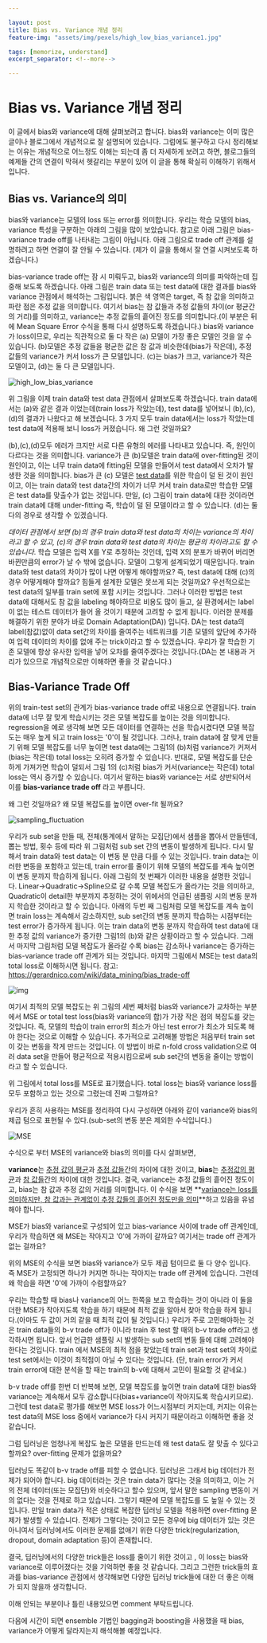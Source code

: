 ```yaml
---

layout: post
title: Bias vs. Variance 개념 정리
feature-img: "assets/img/pexels/high_low_bias_variance1.jpg"

tags: [memorize, understand]
excerpt_separator: <!--more-->

---
```


# Bias vs. Variance 개념 정리

이 글에서 bias와 variance에 대해 살펴보려고 합니다. bias와 variance는 이미 많은 글이나 블로그에서 개념적으로 잘 설명되어 있습니다. 그럼에도 불구하고 다시 정리해보는 이유는 개념적으로 어느정도 이해는 되는데 좀 더 자세하게 보려고 하면, 블로그들의 예제들 간의 연결이 막혀서 헷갈리는 부분이 있어 이 글을 통해 확실히 이해하기 위해서 입니다.<!--more-->

## Bias vs. Variance의 의미

bias와 variance는 모델의 loss 또는 error를 의미합니다. 우리는 학습 모델의 bias, variance 특성을 구분하는 아래의 그림을 많이 보았습니다. 참고로 아래 그림은 bias-variance trade off를 나타내는 그림이 아닙니다. 아래 그림으로 trade off 관계를 설명하려고 하면 연결이 잘 안될 수 있습니다. (제가 이 글을 통해서 잘 연결 시켜보도록 하겠습니다.)

bias-variance trade off는 잠 시 미뤄두고, bias와 variance의 의미를 파악하는데 집중해 보도록 하겠습니다. 아래 그림은 train data 또는 test data에 대한 결과를 bias와 variance 관점에서 해석하는 그림입니다. 붉은 색 영역은 target, 즉 참 값을 의미하고 파란 점은 추정 값을 의미합니다. 여기서 bias는 참 값들과 추정 값들의 차이(or 평균간의 거리)를 의미하고, variance는 추정 값들의 흩어진 정도를 의미합니다.(이 부분은 뒤에 Mean Square Error 수식을 통해 다시 설명하도록 하겠습니다.) bias와 variance가 loss이므로, 우리는 직관적으로  둘 다 작은 (a) 모델이 가장 좋은 모델인 것을 알 수 있습니다. (b)모델은 추정 값들을 평균한 값은 참 값과 비슷한데(bias가 작은데), 추정 값들의 variance가 커서 loss가 큰 모델입니다.  (c)는 bias가 크고, variance가 작은 모델이고, (d)는 둘 다 큰 모델입니다. 

![high_low_bias_variance](assets/img/pexels/high_low_bias_variance1.jpg)

위 그림을 이제 train data와 test data 관점에서 살펴보도록 하겠습니다. train data에서는 (a)와 같은 결과 이었는데(train loss가 작았는데), test data를 넣어보니 (b),(c),(d)의 결과가 나왔다고 해 보겠습니다. 3 가지 모두 train data에서는 loss가 작았는데 test data에 적용해 보니 loss가 커졌습니다. 왜 그런 것일까요?

(b),(c),(d)모두 에러가 크지만 서로 다른 유형의 에러를 나타내고 있습니다. 즉, 원인이 다르다는 것을 의미합니다. variance가 큰 (b)모델은 train data에 over-fitting된 것이 원인이고, 이는 너무 train data에 fitting된 모델을 만들어서 test data에서 오차가 발생한 것을 의미합니다. bias가 큰 (c) 모델은 <u>test data</u>를 위한 학습이 덜 된 것이 원인이고, 이는 train data와 test data간의 차이가 너무 커서 train data로만 학습한 모델은 test data를 맞출수가 없는 것입니다. 만일, (c) 그림이 train data에 대한 것이라면 train data에 대해 under-fitting 즉, 학습이 덜 된 모델이라고 할 수 있습니다. (d)는 둘 다의 경우로 생각할 수 있겠습니다.

*데이터 관점에서 보면 (b)의 경우 train data와 test data의 차이는 variance의 차이라고 할 수 있고,  (c)의 경우 train data와 test data의 차이는 평균의 차이라고도 할 수 있습니다*. 학습 모델은 입력 X를 Y로 추정하는 것인데, 입력 X의 분포가 바뀌어 버리면 바뀐만큼의 error가 날 수 밖에 없습니다. 모델이 그렇게 설계되었기 때문입니다. train data와 test data의 차이가 많이 나면 어떻게 해야할까요? 즉, test data에 대해 (c)의 경우 어떻게해야 할까요? 힘들게 설계한 모델은 못쓰게 되는 것일까요? 우선적으로는 test data의 일부를 train set에 포함 시키는 것입니다. 그러나 이러한 방법은 test data에 대해서도 참 값을 labeling 해야하므로 비용도 많이 들고, 실 환경에서는 label이 없는 테스트 데이터가 들어 올 것이기 때문에 고려할 수 없게 됩니다. 이러한 문제를 해결하기 위한 분야가 바로 Domain Adaptation(DA)) 입니다. DA는 test data의 label(참값)없이 data set간의 차이를 줄여주는 네트워크를 기존 모델의 앞단에 추가하여 입력 데이터의 차이를 없애 주는 trick이라고 할 수 있겠습니다. 우리가 잘 학습한 기존 모델에 항상 유사한 입력을 넣어 오차를 줄여주겠다는 것입니다.(DA는 본 내용과 거리가 있으므로 개념적으로만 이해하면 좋을 것 같습니다.)

## Bias-Variance Trade Off

위의 train-test set의 관계가 bias-variance trade off로 내용으로 연결됩니다. train data에 너무 잘 맞게 학습시키는 것은 모델 복잡도를 높이는 것을 의미합니다. regression을 예로 생각해 보면 모든 데이터를 연결하는 선을 학습시켰다면 모델 복잡도는 매우 높게 되고 train loss는 '0'이 될 것입니다. 그러나, train data에 잘 맞게 만들기 위해 모델 복잡도를 너무 높이면 test data에는 그림1의 (b)처럼 variance가 커져서(bias는 작은데) total loss는 오히려 증가할 수 있습니다. 반대로, 모델 복잡도를 단순하게 가져가면 학습이 덜되서 그림 1의 (c)처럼 bias가 커서(variance는 작은데) total loss는 역시 증가할 수 있습니다. 여기서 말하는 bias와 variance는 서로 상반되어서 이를 **bias-variance trade off** 라고 부릅니다.

왜 그런 것일까요? 왜 모델 복잡도를 높이면 over-fit 될까요?

![sampling_fluctuation](assets/img/pexels/sampling_fluctuation1.jpg)



우리가 sub set을 만들 때, 전체(통계에서 말하는 모집단)에서 샘플을 뽑아서 만들텐데, 뽑는 방법, 횟수 등에 따라 위 그림처럼 sub set 간의 변동이 발생하게 됩니다. 다시 말해서 train data와 test data는 이 변동 분 만큼 다를 수 있는 것입니다. train data는 이러한 변동을 포함하고 있는데, train error를 줄이기 위해 모델의 복잡도를 계속 높이면 이 변동 분까지 학습하게 됩니다. 아래 그림의 첫 번째가 이러한 내용을 설명한 것입니다. Linear->Quadratic->Spline으로 갈 수록 모델 복잡도가 올라가는 것을 의미하고, Quadratic이 detail한 부분까지 추정하는 것이 위에서의 언급된 샘플링 시의 변동 분까지 학습한 것이라고 할 수 있습니다. 아래의 두번 째 그림처럼 모델 복잡도를 계속 높이면 train loss는 계속해서 감소하지만, sub set간의 변동 분까지 학습하는 시점부터는 test error가 증가하게 됩니다. 이는 train data의 변동 분까지 학습하여 test data에 대한 추정 값의 variance가 증가한 그림1의 (b)와 같은 상황이라고 할 수 있습니다. 그래서 마지막 그림처럼 모델 복잡도가 올라갈 수록 bias는 감소하나 variance는 증가하는 bias-variance trade off 관계가 되는 것입니다. 마지막 그림에서 MSE는 test data의 total loss로 이해하시면 됩니다. 참고: https://gerardnico.com/wiki/data_mining/bias_trade-off

![img](https://gerardnico.com/wiki/_media/data_mining/bias-variance_trade-off_1.jpg?cache=)

여기서 최적의 모델 복잡도는 위 그림의 세번 째처럼 bias와 variance가 교차하는 부분에서 MSE or total test loss(bias와 variance의 합)가 가장 작은 점의 복잡도를 갖는 것입니다. 즉, 모델의 학습이 train error의 최소가 아닌 test error가 최소가 되도록 해야 한다는 것으로 이해할 수 있습니다. 추가적으로 고려해볼 방법은 처음부터 train set이 갖는 변동을 작게 만드는 것입니다. 이 방법이 바로 n-fold cross validation으로 여러 data set을 만들어 평균적으로 적용시킴으로써 sub set간의 변동을 줄이는 방법이라고 할 수 있습니다. 

위 그림에서 total loss를 MSE로 표기했습니다. total loss는 bias와 variance loss를 모두 포함하고 있는 것으로 그렸는데 진짜 그럴까요?

우리가 흔히 사용하는 MSE를 정리하여 다시 구성하면 아래와 같이 variance와 bias의 제곱 텀으로 표현될 수 있다.(sub-set의 변동 분은 제외한 수식입니다.)

![MSE](assets/img/pexels/MSE.jpg)

수식으로 부터 MSE의 variance와 bias의 의미를 다시 살펴보면,

**variance**는 <u>추정 값의 평균</u>과 <u>추정 값들</u>간의 차이에 대한 것이고, **bias**는 <u>추정값의 평균</u>과 <u>참 값들</u>간의 차이에 대한 것입니다.  결국, variance는 추정 값들의 흩어진 정도이고, bias는 참 값과 추정 값의 거리를 의미합니다. 이 수식을 보면 **<u>variance는 loss를 의미하지만, 참 값과는 관계없이 추정 값들의 흩어진 정도만을 의미</u>**하고 있음을 유념해야 합니다.

MSE가 bias와 variance로 구성되어 있고 bias-variance 사이에 trade off 관계인데, 우리가 학습하면 왜 MSE는 작아지고 '0'에 가까이 갈까요? 여기서는 trade off 관계가 없는 걸까요?

위의 MSE의 수식을 보면 bias와 variance가 모두 제곱 텀이므로 둘 다 양수 입니다. 즉 MSE가 고정되면 하나가 커지면 하나는 작아지는 trade off 관계에 있습니다. 그런데 왜 학습을 하면 '0'에 가까이 수렴할까요?

우리는 학습할 때 bias나 variance의 어느 한쪽을 보고 학습하는 것이 아니라 이 둘을 더한 MSE가 작아지도록 학습을 하기 때문에 최적 값을 알아서 찾아 학습을 하게 됩니다.(아마도 두 값이 거의 같을 때 최적 값이 될 것입니다.) 우리가 주로 고민해야하는 것은 train data들의 b-v trade off가 이니라 train 후 test 할 때의 b-v trade off라고 생각하시면 됩니다. 앞서 언급한 샘플링 시 발생하는 sub set의 변동 들에 대해 고려해야 한다는 것입니다.  train 에서 MSE의 최적 점을 찾았는데 train set과 test set의 차이로 test set에서는 이것이 최적점이 아닐 수 있다는 것입니다. (단, train error가 커서 train error에 대한 분석을 할 때는 train의 b-v에 대해서 고민이 필요할 것 같네요.)

b-v trade off를 한번 더 반복해 보면, 모델 복잡도를 높이면 train data에 대한 bias와 variance는 계속해서 모두 감소합니다(bias+variance이 작아지도록 학습시키므로). 그런데 test data로 평가를 해보면 MSE loss가 어느시점부터 커지는데, 커지는 이유는 test data의 MSE loss 중에서 variance가 다시 커지기 때문이라고 이해하면 좋을 것 같습니다. 

그럼 딥러닝은 엄청나게 복잡도 높은 모델을 만드는데 왜 test data도 잘 맞출 수 있다고 할까요? over-fitting 문제가 없을까요?

딥러닝도 똑같이 b-v trade off를 피할 수 없습니다. 딥러닝은 그래서 big 데이터가 전제가 되어야 합니다. big 데이터라는 것은 train data가 많다는 것을 의미하고, 이는 거의 전체 데이터(또는 모집단)와 비슷하다고 할수 있으며, 앞서 말한 sampling 변동이 거의 없다는 것을 전제로 하고 있습니다. 그렇기 때문에 모델 복잡도를 도 높일 수 있는 것입니다. 만일 train data가 적은 상태로 복잡한 딥러닝 모델을 적용하면 over-fitting 문제가 발생할 수 있습니다.  전제가 그렇다는 것이고 모든 경우에 big 데이터가 있는 것은 아니여서 딥러닝에서도 이러한 문제를 없애기 위한 다양한 trick(regularization, dropout, domain adaptation 등)이 존재합니다. 

 결국, 딥러닝에서의 다양한 trick들은 loss를 줄이기 위한 것이고 , 이 loss는 bias와 variance로 이루어졌다는 것을 기억하면 좋을 것 같습니다. 그리고 그런한 trick들의 효과를 bias-variance 관점에서 생각해보면 다양한 딥러닝 trick들에 대한 더 좋은 이해가 되지 않을까 생각합니다.

이해 안되는 부분이나 틀린 내용있으면 comment 부탁드립니다.

다음에 시간이 되면 ensemble 기법인 bagging과 boosting을 사용했을 때 bias, variance가 어떻게 달라지는지 해석해볼 예정입니다.

